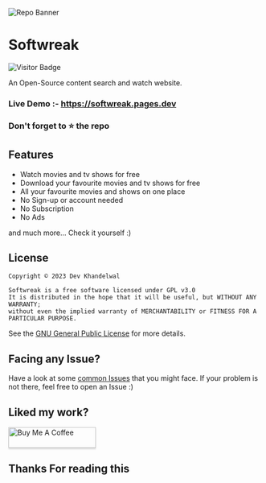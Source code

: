 ![Repo Banner](https://github.com/khandelwaldev/softwreak/blob/main/images/Screenshot%20(27).png)

# Softwreak

![Visitor Badge](https://visitor-badge.feriirawann.repl.co?username=khandelwaldev&repo=SoftWreak&label=Total%20Views&style=for-the-badge&color=%23457BFF&contentType=svg)

An Open-Source content search and watch website.

### Live Demo :- https://softwreak.pages.dev

### Don't forget to :star: the repo

## Features

- Watch movies and tv shows for free  
- Download your favourite movies and tv shows for free
- All your favourite movies and shows on one place
- No Sign-up or account needed
- No Subscription
- No Ads

and much more...
Check it yourself :)

## License

```
Copyright © 2023 Dev Khandelwal

Softwreak is a free software licensed under GPL v3.0
It is distributed in the hope that it will be useful, but WITHOUT ANY WARRANTY;
without even the implied warranty of MERCHANTABILITY or FITNESS FOR A PARTICULAR PURPOSE.
```

See the [GNU General Public License](https://github.com/khandelwaldev/SoftWreak/blob/main/LICENSE) for more details.

## Facing any Issue?

Have a look at some [common Issues](https://github.com/khandelwaldev/SoftWreak/wiki/Common-Issues) that you might face. If your problem is not there, feel free to open an Issue :)

## Liked my work?

<a href="https://www.buymeacoffee.com/devkhandelwal" target="_blank"><img src="https://www.buymeacoffee.com/assets/img/custom_images/orange_img.png" alt="Buy Me A Coffee" style="height: 41px !important;width: 174px !important;box-shadow: 0px 3px 2px 0px rgba(190, 190, 190, 0.5) !important;-webkit-box-shadow: 0px 3px 2px 0px rgba(190, 190, 190, 0.5) !important;" ></a>

## Thanks For reading this
